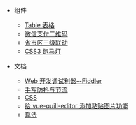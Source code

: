 - 组件

  - [Table 表格](doc/table.md)
  - [微信支付二维码](doc/wxpayqr.md)
  - [省市区三级联动](doc/cascader.md)
  - [CSS3 跑马灯](doc/marquee.md)

- 文档
  - [Web 开发调试利器--Fiddler](doc/fiddler.md)
  - [手写防抖与节流](doc/debounce.md)
  - [CSS](doc/css.md)
  - [给 vue-quill-editor 添加粘贴图片功能](doc/quill.md)
  - [算法](doc/algorithm.md)
